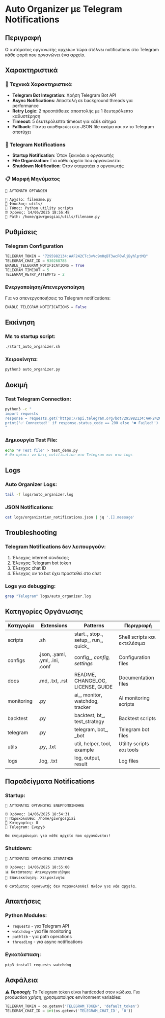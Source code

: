 # Auto Organizer με Telegram Notifications

## Περιγραφή
Ο αυτόματος οργανωτής αρχείων τώρα στέλνει notifications στο Telegram κάθε φορά που οργανώνει ένα αρχείο.

## Χαρακτηριστικά

### 🔧 Τεχνικά Χαρακτηριστικά
- **Telegram Bot Integration**: Χρήση Telegram Bot API
- **Async Notifications**: Αποστολή σε background threads για performance
- **Retry Logic**: 2 προσπάθειες αποστολής με 1 δευτερόλεπτο καθυστέρηση
- **Timeout**: 5 δευτερόλεπτα timeout για κάθε αίτημα
- **Fallback**: Πάντα αποθηκεύει στο JSON file ακόμα και αν το Telegram αποτύχει

### 📱 Telegram Notifications
- **Startup Notification**: Όταν ξεκινάει ο οργανωτής
- **File Organization**: Για κάθε αρχείο που οργανώνεται
- **Shutdown Notification**: Όταν σταματάει ο οργανωτής

### 📋 Μορφή Μηνύματος
```
🎯 ΑΥΤΟΜΑΤΗ ΟΡΓΑΝΩΣΗ

📁 Αρχείο: filename.py
📂 Φάκελος: utils/
📝 Τύπος: Python utility scripts
⏰ Χρόνος: 14/06/2025 18:56:48
📍 Path: /home/giwrgosgiai/utils/filename.py
```

## Ρυθμίσεις

### Telegram Configuration
```python
TELEGRAM_TOKEN = "7295982134:AAF242CTc3vVc9m0qBT3wcF0wljByhlptMQ"
TELEGRAM_CHAT_ID = 930268785
ENABLE_TELEGRAM_NOTIFICATIONS = True
TELEGRAM_TIMEOUT = 5
TELEGRAM_RETRY_ATTEMPTS = 2
```

### Ενεργοποίηση/Απενεργοποίηση
Για να απενεργοποιήσεις τα Telegram notifications:
```python
ENABLE_TELEGRAM_NOTIFICATIONS = False
```

## Εκκίνηση

### Με το startup script:
```bash
./start_auto_organizer.sh
```

### Χειροκίνητα:
```bash
python3 auto_organizer.py
```

## Δοκιμή

### Test Telegram Connection:
```bash
python3 -c "
import requests
response = requests.get('https://api.telegram.org/bot7295982134:AAF242CTc3vVc9m0qBT3wcF0wljByhlptMQ/getMe', timeout=5)
print('✅ Connected!' if response.status_code == 200 else '❌ Failed!')
"
```

### Δημιουργία Test File:
```bash
echo "# Test file" > test_demo.py
# Θα πρέπει να δεις notification στο Telegram και στα logs
```

## Logs

### Auto Organizer Logs:
```bash
tail -f logs/auto_organizer.log
```

### JSON Notifications:
```bash
cat logs/organization_notifications.json | jq '.[].message'
```

## Troubleshooting

### Telegram Notifications δεν λειτουργούν:
1. Έλεγχος internet σύνδεσης
2. Έλεγχος Telegram bot token
3. Έλεγχος chat ID
4. Έλεγχος αν το bot έχει προστεθεί στο chat

### Logs για debugging:
```bash
grep "Telegram" logs/auto_organizer.log
```

## Κατηγορίες Οργάνωσης

| Κατηγορία | Extensions | Patterns | Περιγραφή |
|-----------|------------|----------|-----------|
| scripts | .sh | start_, stop_, setup_, run_, quick_ | Shell scripts και εκτελέσιμα |
| configs | .json, .yaml, .yml, .ini, .conf | config_, _config, settings_ | Configuration files |
| docs | .md, .txt, .rst | README, CHANGELOG, LICENSE, GUIDE | Documentation files |
| monitoring | .py | ai_, monitor, watchdog, tracker | AI monitoring scripts |
| backtest | .py | backtest, bt_, test_strategy | Backtest scripts |
| telegram | .py | telegram, bot_, _bot | Telegram bot files |
| utils | .py, .txt | util, helper, tool, example | Utility scripts και tools |
| logs | .log, .txt | log, output, result | Log files |

## Παραδείγματα Notifications

### Startup:
```
🚀 ΑΥΤΟΜΑΤΟΣ ΟΡΓΑΝΩΤΗΣ ΕΝΕΡΓΟΠΟΙΗΘΗΚΕ

⏰ Χρόνος: 14/06/2025 18:54:31
📁 Παρακολουθώ: /home/giwrgosgiai
🎯 Κατηγορίες: 8
📱 Telegram: Ενεργό

Θα ενημερώνομαι για κάθε αρχείο που οργανώνεται!
```

### Shutdown:
```
🛑 ΑΥΤΟΜΑΤΟΣ ΟΡΓΑΝΩΤΗΣ ΣΤΑΜΑΤΗΣΕ

⏰ Χρόνος: 14/06/2025 18:55:00
📊 Κατάσταση: Απενεργοποιήθηκε
🔄 Επανεκκίνηση: Χειροκίνητα

Ο αυτόματος οργανωτής δεν παρακολουθεί πλέον για νέα αρχεία.
```

## Απαιτήσεις

### Python Modules:
- `requests` - για Telegram API
- `watchdog` - για file monitoring
- `pathlib` - για path operations
- `threading` - για async notifications

### Εγκατάσταση:
```bash
pip3 install requests watchdog
```

## Ασφάλεια

⚠️ **Προσοχή**: Το Telegram token είναι hardcoded στον κώδικα. Για production χρήση, χρησιμοποίησε environment variables:

```python
TELEGRAM_TOKEN = os.getenv('TELEGRAM_TOKEN', 'default_token')
TELEGRAM_CHAT_ID = int(os.getenv('TELEGRAM_CHAT_ID', '0'))
```
